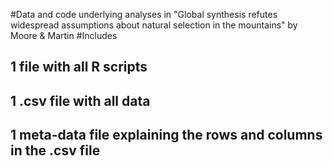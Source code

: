 #Data and code underlying analyses in "Global synthesis refutes widespread assumptions about natural selection in the mountains" by Moore & Martin
#Includes
## 1 file with all R scripts
## 1 .csv file with all data
## 1 meta-data file explaining the rows and columns in the .csv file
